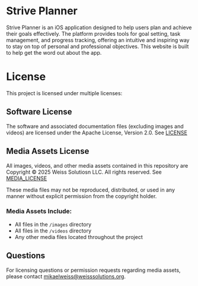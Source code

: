 # Strive Planner
Strive Planner is an iOS application designed to help users plan and achieve their goals effectively. The platform provides tools for goal setting, task management, and progress tracking, offering an intuitive and inspiring way to stay on top of personal and professional objectives.
This website is built to help get the word out about the app.

# License

This project is licensed under multiple licenses:

## Software License
The software and associated documentation files (excluding images and videos) are licensed under the Apache License, Version 2.0. See [LICENSE](LICENSE)

## Media Assets License
All images, videos, and other media assets contained in this repository are Copyright © 2025 Weiss Solutiosn LLC. All rights reserved. See [MEDIA_LICENSE](MEDIA_LICENSE)

These media files may not be reproduced, distributed, or used in any manner without explicit permission from the copyright holder.

### Media Assets Include:
- All files in the `/images` directory
- All files in the `/videos` directory
- Any other media files located throughout the project

## Questions
For licensing questions or permission requests regarding media assets, please contact mikaelweiss@weisssolutions.org.
